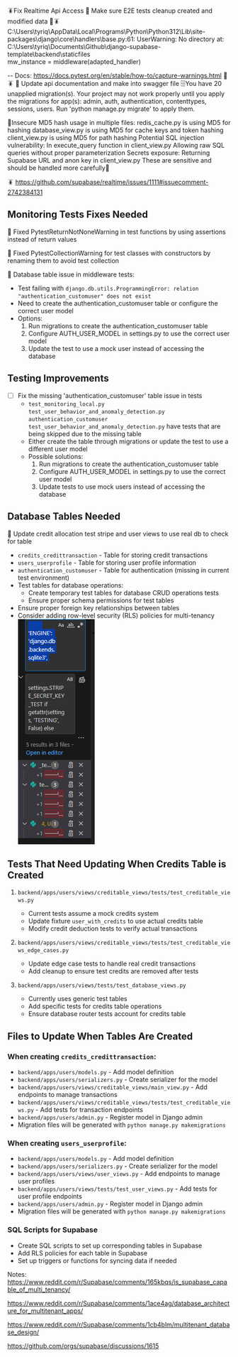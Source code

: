 🪳Fix Realtime Api Access 
🧪 Make sure  E2E tests  cleanup created and modified data 
🧪🪳   C:\Users\tyriq\AppData\Local\Programs\Python\Python312\Lib\site-packages\django\core\handlers\base.py:61: UserWarning: No directory at: C:\Users\tyriq\Documents\Github\django-supabase-template\backend\staticfiles\
    mw_instance = middleware(adapted_handler)

-- Docs: https://docs.pytest.org/en/stable/how-to/capture-warnings.html 🧪🪳
📃 Update api documentation and make into swagger file
🗄️You have 20 unapplied migration(s). Your project may not work properly until you apply the migrations for app(s): admin, auth, authentication, contenttypes, sessions, users.
Run 'python manage.py migrate' to apply them.

🔐Insecure MD5 hash usage in multiple files:
redis_cache.py is using MD5 for hashing
database_view.py is using MD5 for cache keys and token hashing
client_view.py is using MD5 for path hashing
Potential SQL injection vulnerability:
In execute_query function in client_view.py
Allowing raw SQL queries without proper parameterization
Secrets exposure:
Returning Supabase URL and anon key in client_view.py
These are sensitive and should be handled more carefully🔐

🪳 https://github.com/supabase/realtime/issues/1111#issuecomment-2742384131

## Monitoring Tests Fixes Needed

🧪 Fixed PytestReturnNotNoneWarning in test functions by using assertions instead of return values

🧪 Fixed PytestCollectionWarning for test classes with constructors by renaming them to avoid test collection

🧪 Database table issue in middleware tests:
  - Test failing with `django.db.utils.ProgrammingError: relation "authentication_customuser" does not exist`
  - Need to create the authentication_customuser table or configure the correct user model
  - Options:
    1. Run migrations to create the authentication_customuser table
    2. Configure AUTH_USER_MODEL in settings.py to use the correct user model
    3. Update the test to use a mock user instead of accessing the database

## Testing Improvements

- [ ] Fix the missing 'authentication_customuser' table issue in tests
  -  `test_monitoring_local.py` `test_user_behavior_and_anomaly_detection.py` `authentication_customuser`  `test_user_behavior_and_anomaly_detection.py` have tests that are being skipped due to the missing table
  - Either create the table through migrations or update the test to use a different user model
  - Possible solutions:
    1. Run migrations to create the authentication_customuser table
    2. Configure AUTH_USER_MODEL in settings.py to use the correct user model
    3. Update tests to use mock users instead of accessing the database

## Database Tables Needed
🧪 Update credit allocation test stripe and user views to use real db to check for table

- `credits_credittransaction` - Table for storing credit transactions
- `users_userprofile` - Table for storing user profile information
- `authentication_customuser` - Table for authentication (missing in current test environment)
- Test tables for database operations:
  - Create temporary test tables for database CRUD operations tests
  - Ensure proper schema permissions for test tables
- Ensure proper foreign key relationships between tables
- Consider adding row-level security (RLS) policies for multi-tenancy
![alt text](image.png)
## Tests That Need Updating When Credits Table is Created

1. `backend/apps/users/views/creditable_views/tests/test_creditable_views.py`
   - Current tests assume a mock credits system
   - Update fixture `user_with_credits` to use actual credits table
   - Modify credit deduction tests to verify actual transactions

2. `backend/apps/users/views/creditable_views/tests/test_creditable_views_edge_cases.py`
   - Update edge case tests to handle real credit transactions
   - Add cleanup to ensure test credits are removed after tests

3. `backend/apps/users/views/tests/test_database_views.py`
   - Currently uses generic test tables
   - Add specific tests for credits table operations
   - Ensure database router tests account for credits table

## Files to Update When Tables Are Created

### When creating `credits_credittransaction`:
- `backend/apps/users/models.py` - Add model definition
- `backend/apps/users/serializers.py` - Create serializer for the model
- `backend/apps/users/views/creditable_views/main_view.py` - Add endpoints to manage transactions
- `backend/apps/users/views/creditable_views/tests/test_creditable_views.py` - Add tests for transaction endpoints
- `backend/apps/users/admin.py` - Register model in Django admin
- Migration files will be generated with `python manage.py makemigrations`

### When creating `users_userprofile`:
- `backend/apps/users/models.py` - Add model definition
- `backend/apps/users/serializers.py` - Create serializer for the model
- `backend/apps/users/views/user_views.py` - Add endpoints to manage user profiles
- `backend/apps/users/views/tests/test_user_views.py` - Add tests for user profile endpoints
- `backend/apps/users/admin.py` - Register model in Django admin
- Migration files will be generated with `python manage.py makemigrations`

### SQL Scripts for Supabase
- Create SQL scripts to set up corresponding tables in Supabase
- Add RLS policies for each table in Supabase
- Set up triggers or functions for syncing data if needed

Notes:
https://www.reddit.com/r/Supabase/comments/165kbqs/is_supabase_capable_of_multi_tenancy/

https://www.reddit.com/r/Supabase/comments/1ace4ag/database_architecture_for_multitenant_apps/

https://www.reddit.com/r/Supabase/comments/1cb4blm/multitenant_database_design/

https://github.com/orgs/supabase/discussions/1615